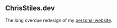 ## ChrisStiles.dev

The long overdue redesign of my [personal website](https://www.chrisstiles.dev).

